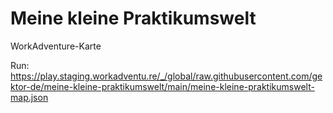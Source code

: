 # Meine kleine Praktikumswelt

WorkAdventure-Karte

Run: https://play.staging.workadventu.re/_/global/raw.githubusercontent.com/gektor-de/meine-kleine-praktikumswelt/main/meine-kleine-praktikumswelt-map.json
